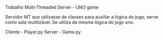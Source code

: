 Trabalho Multi-Threaded Server - UNO game

Servidor MT que utilizasse de classes para auxiliar a lógica do jogo,
serve como sala reutilizável.
Se utiliza da mesma lógica do jogo uno.

Cliente - Player.py
Server - Game.py